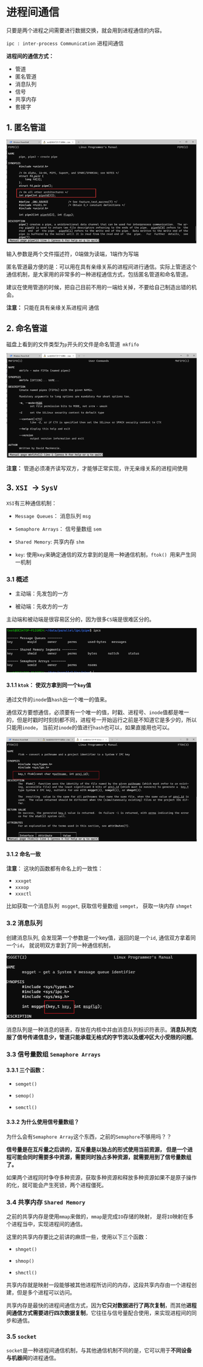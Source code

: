 # 进程间通信

只要是两个进程之间需要进行数据交换，就会用到进程通信的内容。

`ipc : inter-process Communication` 进程间通信



**进程间的通信方式：**

- 管道
- 匿名管道
- 消息队列
- 信号
- 共享内存
- 套接字





## 1. 匿名管道



![image-20211025150303981](11_进程间通信.assets/image-20211025150303981.png)

输入参数是两个文件描述符，0端做为读端，1端作为写端

匿名管道最方便的是：可以用在具有亲缘关系的进程间进行通信。实际上管道这个通信机制，是大家用的非常多的一种进程通信方式，包括匿名管道和命名管道。

建议在使用管道的时候，把自己目前不用的一端给关掉，不要给自己制造出错的机会。



**注意：** 只能在具有亲缘关系进程间 通信

## 2. 命名管道

磁盘上看到的文件类型为`p`开头的文件是命名管道` mkfifo`

![image-20211025150319215](11_进程间通信.assets/image-20211025150319215.png)



**注意：** 管道必须凑齐读写双方，才能够正常实现，许无亲缘关系的进程间使用



## 3. `XSI `-> `SysV`

`XSI`有三种通信机制：

- `Message Queues`： 消息队列  `msg`
- `Semaphore Arrays`： 信号量数组  `sem`

- `Shared Memory`: 共享内存 `shm`

- `key`: 使用`key`来确定通信的双方拿到的是用一种通信机制，`ftok() `用来产生同一机制

### 3.1 概述

- 主动端：先发包的一方

- 被动端：先收方的一方

主动端和被动端是很容易区分的，因为很多`CS`端是很难区分的。

![image-20211025150333612](11_进程间通信.assets/image-20211025150333612.png)

#### 3.1.1 `ktok`： 使双方拿到同一个`key`值

通过文件的`inode`值`hash`出一个唯一的值来。

通信双方要想通信，必须要有一个唯一的值，时戳、进程号、`inode`值都是唯一的，但是时戳时时刻刻都不同，进程号一开始运行之前是不知道它是多少的，所以只能用`inode`， 当前对`inode`的值进行`hash`也可以，如果直接用也可以。

![image-20211025150348971](11_进程间通信.assets/image-20211025150348971.png)

#### 3.1.2 命名一致

**注意**： 这块的函数都有命名上的一致性：

- `xxxget`
- `xxxop`
- `xxxctl`



比如获取一个消息队列` msgget`, 获取信号量数组 `semget`， 获取一块内存 `shmget`

### 3.2 消息队列

创建消息队列, 会发现第一个参数是一个key值，返回的是一个`id`, 通信双方拿着同一个`id`， 就说明双方拿到了同一种通信机制，

![image-20211025150406363](11_进程间通信.assets/image-20211025150406363.png)



消息队列是一种消息的链表，存放在内核中并由消息队列标识符表示。**消息队列克服了信号传递信息少，管道只能承载无格式的字节流以及缓冲区大小受限的问题**。





### 3.3 信号量数组  `Semaphore Arrays`

#### 3.3.1 三个函数：

- `semget()`

- `semop()`

- `semctl()`



#### 3.3.2 为什么使用信号量数组？

为什么会有`Semaphore Array`这个东西，之前的`Semaphore`不够用吗？？

**信号量是在互斥量之后讲的，互斥量是以独占的形式使用当前资源， 但是一个进程可能会同时需要多中资源，需要同时独占多种资源，就需要用到了信号量数组了。**

如果两个进程同时争夺多种资源，获取多种资源和释放多种资源如果不是原子操作的化，就可能会产生死锁，两个进程僵死。



### 3.4 共享内存 `Shared Memory`

之前的共享内存是使用`mmap`来做的，`mmap`是完成`IO`存储的映射， 是将`IO`映射在多个进程当中，实现进程间的通信。

这里的共享内存要比之前讲的麻烦一些，使用以下三个函数：

- `shmget()`

- `shmop()`

- `shmctl()`



共享内存就是映射一段能够被其他进程所访问的内存，这段共享内存由一个进程创建，但是多个进程可以访问。

共享内存是最快的进程间通信方式，因为**它只对数据进行了两次复制**，而其他**进程间通信方式需要进行四次数据复制**，它往往与信号量配合使用，来实现进程间的同步和通信。



### 3.5 `socket`

`socket`是一种进程间通信机制，与其他通信机制不同的是，它可以用于**不同设备与机器间**的进程通信。





 







